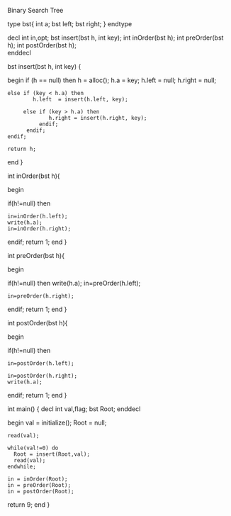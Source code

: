 Binary Search Tree  

type
  bst{
  int a;
  bst left;
  bst right;
  }
endtype

decl
  int in,opt;
  bst insert(bst h, int key);
  int inOrder(bst h); 
  int preOrder(bst h);
  int postOrder(bst h);           
enddecl

bst insert(bst h, int key)
{

  begin
    if (h == null) then
    h = alloc();
    h.a = key;
    h.left = null;
    h.right = null;

    else if (key < h.a) then
            h.left  = insert(h.left, key);

         else if (key > h.a) then
                 h.right = insert(h.right, key);
              endif;
          endif;
    endif;   
   
    return h;
  end
}

int inOrder(bst h){
     
  begin
    
  if(h!=null) then
     
    in=inOrder(h.left);
    write(h.a);
    in=inOrder(h.right);
  endif;
  return 1;
  end
}

int preOrder(bst h){
     
  begin
    
  if(h!=null) then
    write(h.a);
    in=preOrder(h.left);
    
    in=preOrder(h.right);
  endif;
  return 1;
  end
}

int postOrder(bst h){
     
  begin
    
  if(h!=null) then
    
    in=postOrder(h.left);
    
    in=postOrder(h.right);
    write(h.a);
  endif;
  return 1;
  end
}

int main()
{ 
  decl
  int val,flag;
  bst Root;
  enddecl

  begin
    val = initialize();
    Root = null;

    read(val);

    while(val!=0) do
      Root = insert(Root,val);
      read(val);
    endwhile;

    in = inOrder(Root);
    in = preOrder(Root);
    in = postOrder(Root);
  
  return 9;
  end
}